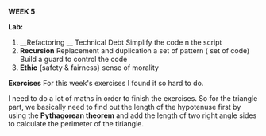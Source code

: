 __WEEK 5__

__Lab:__

1. __Refactoring  __
   Technical Debt
   Simplify the code n the script
2. __Recursion__ 
   Replacement and duplication a set of pattern ( set of code)
   Build a guard to control the code
3. __Ethic__
   {safety & fairness} 
   sense of morality

__Exercises__
For this week's exercises I found it so hard to do.

I need to do a lot of maths in order to finish the exercises.
So for the triangle part, we basically need to find out the length of the hypotenuse first by using the __Pythagorean theorem__ and add the length of two right angle sides to calculate the perimeter of the tiriangle.





